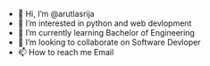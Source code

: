 - 👋 Hi, I’m @arutlasrija
- 👀 I’m interested in python and web devlopment
- 🌱 I’m currently learning Bachelor of Engineering
- 💞️ I’m looking to collaborate on Software Devloper
- 📫 How to reach me Email

<!---
arutlasrija/arutlasrija is a ✨ special ✨ repository because its `README.md` (this file) appears on your GitHub profile.
You can click the Preview link to take a look at your changes.
--->
